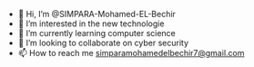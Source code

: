 - 👋 Hi, I’m @SIMPARA-Mohamed-EL-Bechir
- 👀 I’m interested in the new technologie
- 🌱 I’m currently learning computer science
- 💞️ I’m looking to collaborate on cyber security
- 📫 How to reach me simparamohamedelbechir7@gmail.com

<!---
SIMPARA-Mohamed-EL-Bechir/SIMPARA-Mohamed-EL-Bechir is a ✨ special ✨ repository because its `README.md` (this file) appears on your GitHub profile.
You can click the Preview link to take a look at your changes.
--->
